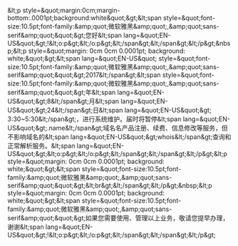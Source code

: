 &amp;lt;p style=&amp;quot;margin:0cm;margin-bottom:.0001pt;background:white&amp;quot;&amp;gt;&amp;lt;span style=&amp;quot;font-size:10.5pt;font-family:&amp;amp;quot;微软雅黑&amp;amp;quot;,&amp;amp;quot;sans-serif&amp;amp;quot;&amp;quot;&amp;gt;您好&amp;lt;span lang=&amp;quot;EN-US&amp;quot;&amp;gt;!&amp;lt;o:p&amp;gt;&amp;lt;/o:p&amp;gt;&amp;lt;/span&amp;gt;&amp;lt;/span&amp;gt;&amp;lt;/p&amp;gt;&amp;nbsp;&amp;lt;p style=&amp;quot;margin: 0cm 0cm 0.0001pt; background: white;&amp;quot;&amp;gt;&amp;lt;span lang=&amp;quot;EN-US&amp;quot; style=&amp;quot;font-size:10.5pt;font-family:&amp;amp;quot;微软雅黑&amp;amp;quot;,&amp;amp;quot;sans-serif&amp;amp;quot;&amp;quot;&amp;gt;2017&amp;lt;/span&amp;gt;&amp;lt;span style=&amp;quot;font-size:10.5pt;font-family:&amp;amp;quot;微软雅黑&amp;amp;quot;,&amp;amp;quot;sans-serif&amp;amp;quot;&amp;quot;&amp;gt;年&amp;lt;span lang=&amp;quot;EN-US&amp;quot;&amp;gt;8&amp;lt;/span&amp;gt;月&amp;lt;span lang=&amp;quot;EN-US&amp;quot;&amp;gt;24&amp;lt;/span&amp;gt;日&amp;lt;span lang=&amp;quot;EN-US&amp;quot;&amp;gt; 3:30~5:30&amp;lt;/span&amp;gt;，进行系统维护。届时将暂停&amp;lt;span lang=&amp;quot;EN-US&amp;quot;&amp;gt;.name&amp;lt;/span&amp;gt;域名名产品注册、续费、信息修改等服务，但不影响域名的&amp;lt;span lang=&amp;quot;EN-US&amp;quot;&amp;gt;whois&amp;lt;/span&amp;gt;查询和正常解析服务。&amp;lt;span lang=&amp;quot;EN-US&amp;quot;&amp;gt;&amp;lt;o:p&amp;gt;&amp;lt;/o:p&amp;gt;&amp;lt;/span&amp;gt;&amp;lt;/span&amp;gt;&amp;lt;/p&amp;gt;&amp;lt;p style=&amp;quot;margin: 0cm 0cm 0.0001pt; background: white;&amp;quot;&amp;gt;&amp;lt;span style=&amp;quot;font-size:10.5pt;font-family:&amp;amp;quot;微软雅黑&amp;amp;quot;,&amp;amp;quot;sans-serif&amp;amp;quot;&amp;quot;&amp;gt;&amp;lt;br&amp;gt;&amp;lt;/span&amp;gt;&amp;lt;/p&amp;gt;&amp;nbsp;&amp;lt;p style=&amp;quot;margin: 0cm 0cm 0.0001pt; background: white;&amp;quot;&amp;gt;&amp;lt;span style=&amp;quot;font-size:10.5pt;font-family:&amp;amp;quot;微软雅黑&amp;amp;quot;,&amp;amp;quot;sans-serif&amp;amp;quot;&amp;quot;&amp;gt;如果您需要使用、管理以上业务，敬请您提早办理，谢谢&amp;lt;span lang=&amp;quot;EN-US&amp;quot;&amp;gt;!&amp;lt;o:p&amp;gt;&amp;lt;/o:p&amp;gt;&amp;lt;/span&amp;gt;&amp;lt;/span&amp;gt;&amp;lt;/p&amp;gt;